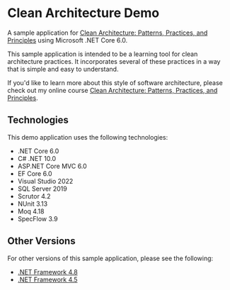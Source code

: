 # Clean Architecture Demo
A sample application for [Clean Architecture: Patterns, Practices, and Principles](https://pluralsight.pxf.io/clean-architecture) using Microsoft .NET Core 6.0.

This sample application is intended to be a learning tool for clean architecture practices. It incorporates several of these practices in a way that is simple and easy to understand.

If you'd like to learn more about this style of software architecture, please check out my online course [Clean Architecture: Patterns, Practices, and Principles](https://pluralsight.pxf.io/clean-architecture).

## Technologies
This demo application uses the following technologies:
 - .NET Core 6.0
 - C# .NET 10.0
 - ASP.NET Core MVC 6.0
 - EF Core 6.0
 - Visual Studio 2022
 - SQL Server 2019
 - Scrutor 4.2
 - NUnit 3.13
 - Moq 4.18
 - SpecFlow 3.9

## Other Versions
For other versions of this sample application, please see the following:
 - [.NET Framework 4.8](https://github.com/matthewrenze/clean-architecture-demo)
 - [.NET Framework 4.5](https://github.com/matthewrenze/clean-architecture-demo/tree/v4.5)